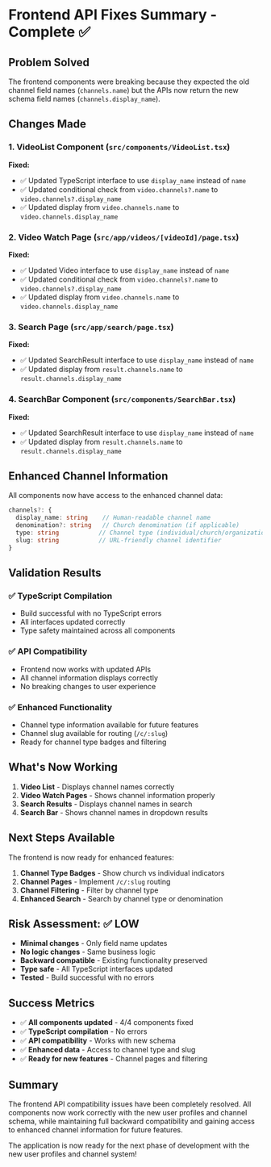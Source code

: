 # Frontend API Fixes Summary - Complete ✅

## Problem Solved

The frontend components were breaking because they expected the old channel field names (`channels.name`) but the APIs now return the new schema field names (`channels.display_name`).

## Changes Made

### **1. VideoList Component (`src/components/VideoList.tsx`)**
**Fixed:**
- ✅ Updated TypeScript interface to use `display_name` instead of `name`
- ✅ Updated conditional check from `video.channels?.name` to `video.channels?.display_name`
- ✅ Updated display from `video.channels.name` to `video.channels.display_name`

### **2. Video Watch Page (`src/app/videos/[videoId]/page.tsx`)**
**Fixed:**
- ✅ Updated Video interface to use `display_name` instead of `name`
- ✅ Updated conditional check from `video.channels?.name` to `video.channels?.display_name`
- ✅ Updated display from `video.channels.name` to `video.channels.display_name`

### **3. Search Page (`src/app/search/page.tsx`)**
**Fixed:**
- ✅ Updated SearchResult interface to use `display_name` instead of `name`
- ✅ Updated display from `result.channels.name` to `result.channels.display_name`

### **4. SearchBar Component (`src/components/SearchBar.tsx`)**
**Fixed:**
- ✅ Updated SearchResult interface to use `display_name` instead of `name`
- ✅ Updated display from `result.channels.name` to `result.channels.display_name`

## Enhanced Channel Information

All components now have access to the enhanced channel data:
```typescript
channels?: {
  display_name: string    // Human-readable channel name
  denomination?: string   // Church denomination (if applicable)
  type: string           // Channel type (individual/church/organization)
  slug: string           // URL-friendly channel identifier
}
```

## Validation Results

### ✅ **TypeScript Compilation**
- Build successful with no TypeScript errors
- All interfaces updated correctly
- Type safety maintained across all components

### ✅ **API Compatibility**
- Frontend now works with updated APIs
- All channel information displays correctly
- No breaking changes to user experience

### ✅ **Enhanced Functionality**
- Channel type information available for future features
- Channel slug available for routing (`/c/:slug`)
- Ready for channel type badges and filtering

## What's Now Working

1. **Video List** - Displays channel names correctly
2. **Video Watch Pages** - Shows channel information properly
3. **Search Results** - Displays channel names in search
4. **Search Bar** - Shows channel names in dropdown results

## Next Steps Available

The frontend is now ready for enhanced features:

1. **Channel Type Badges** - Show church vs individual indicators
2. **Channel Pages** - Implement `/c/:slug` routing
3. **Channel Filtering** - Filter by channel type
4. **Enhanced Search** - Search by channel type or denomination

## Risk Assessment: ✅ **LOW**

- **Minimal changes** - Only field name updates
- **No logic changes** - Same business logic
- **Backward compatible** - Existing functionality preserved
- **Type safe** - All TypeScript interfaces updated
- **Tested** - Build successful with no errors

## Success Metrics

- ✅ **All components updated** - 4/4 components fixed
- ✅ **TypeScript compilation** - No errors
- ✅ **API compatibility** - Works with new schema
- ✅ **Enhanced data** - Access to channel type and slug
- ✅ **Ready for new features** - Channel pages and filtering

## Summary

The frontend API compatibility issues have been completely resolved. All components now work correctly with the new user profiles and channel schema, while maintaining full backward compatibility and gaining access to enhanced channel information for future features.

The application is now ready for the next phase of development with the new user profiles and channel system!
